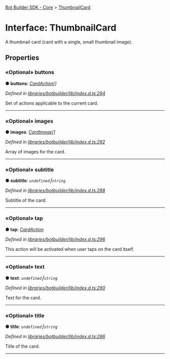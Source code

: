 [Bot Builder SDK - Core](../README.md) > [ThumbnailCard](../interfaces/botbuilder.thumbnailcard.md)



# Interface: ThumbnailCard


A thumbnail card (card with a single, small thumbnail image).


## Properties
<a id="buttons"></a>

### «Optional» buttons

**●  buttons**:  *[CardAction](botbuilder.cardaction.md)[]* 

*Defined in [libraries/botbuilder/lib/index.d.ts:294](https://github.com/Microsoft/botbuilder-js/blob/a28edbb/libraries/botbuilder/lib/index.d.ts#L294)*



Set of actions applicable to the current card.




___

<a id="images"></a>

### «Optional» images

**●  images**:  *[CardImage](botbuilder.cardimage.md)[]* 

*Defined in [libraries/botbuilder/lib/index.d.ts:292](https://github.com/Microsoft/botbuilder-js/blob/a28edbb/libraries/botbuilder/lib/index.d.ts#L292)*



Array of images for the card.




___

<a id="subtitle"></a>

### «Optional» subtitle

**●  subtitle**:  *`undefined`⎮`string`* 

*Defined in [libraries/botbuilder/lib/index.d.ts:288](https://github.com/Microsoft/botbuilder-js/blob/a28edbb/libraries/botbuilder/lib/index.d.ts#L288)*



Subtitle of the card.




___

<a id="tap"></a>

### «Optional» tap

**●  tap**:  *[CardAction](botbuilder.cardaction.md)* 

*Defined in [libraries/botbuilder/lib/index.d.ts:296](https://github.com/Microsoft/botbuilder-js/blob/a28edbb/libraries/botbuilder/lib/index.d.ts#L296)*



This action will be activated when user taps on the card itself.




___

<a id="text"></a>

### «Optional» text

**●  text**:  *`undefined`⎮`string`* 

*Defined in [libraries/botbuilder/lib/index.d.ts:290](https://github.com/Microsoft/botbuilder-js/blob/a28edbb/libraries/botbuilder/lib/index.d.ts#L290)*



Text for the card.




___

<a id="title"></a>

### «Optional» title

**●  title**:  *`undefined`⎮`string`* 

*Defined in [libraries/botbuilder/lib/index.d.ts:286](https://github.com/Microsoft/botbuilder-js/blob/a28edbb/libraries/botbuilder/lib/index.d.ts#L286)*



Title of the card.




___



